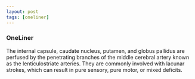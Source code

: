 ```yaml
---
layout: post
tags: [oneliner]
---
```



### OneLiner

The internal capsule, caudate nucleus, putamen, and globus pallidus are perfused by the penetrating branches of the middle cerebral artery known as the lenticulostriate arteries. They are commonly involved with lacunar strokes, which can result in pure sensory, pure motor, or mixed deficits.
